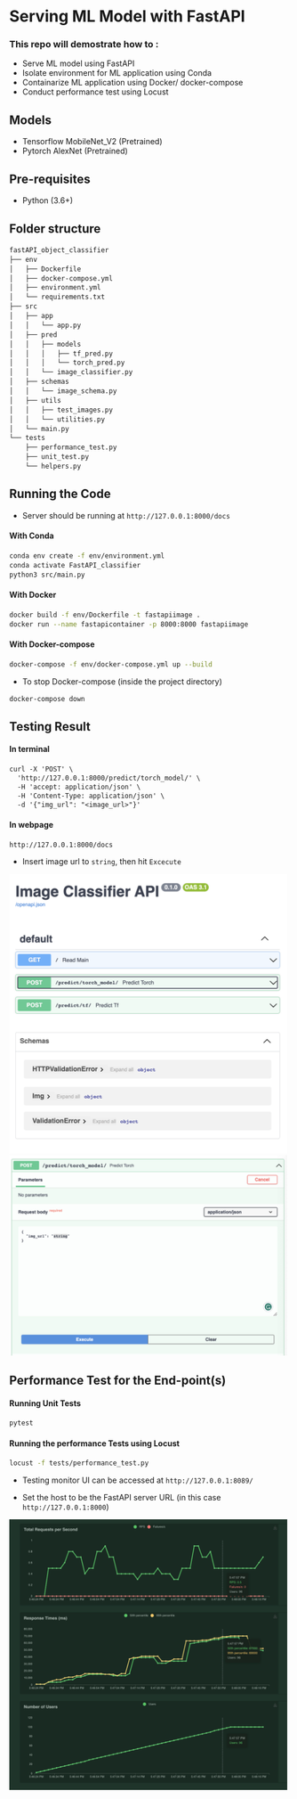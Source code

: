 # Serving ML Model with FastAPI

### This repo will demostrate how to : 
- Serve ML model using FastAPI
- Isolate environment for ML application using Conda
- Containarize ML application using Docker/ docker-compose
- Conduct performance test using Locust

## Models
- Tensorflow MobileNet_V2 (Pretrained)
- Pytorch AlexNet (Pretrained)

## Pre-requisites
* Python (3.6+)

## Folder structure
```bash
fastAPI_object_classifier
├── env
│   ├── Dockerfile
│   ├── docker-compose.yml
│   ├── environment.yml
│   └── requirements.txt
├── src
│   ├── app
│   │   └── app.py
│   ├── pred
│   │   ├── models
│   │   │   ├── tf_pred.py
│   │   │   └── torch_pred.py
│   │   └── image_classifier.py
│   ├── schemas
│   │   └── image_schema.py
│   ├── utils
│   │   ├── test_images.py
│   │   └── utilities.py
│   └── main.py
└── tests
    ├── performance_test.py
    ├── unit_test.py
    └── helpers.py

```

## Running the Code
* Server should be running at `http://127.0.0.1:8000/docs`
#### With Conda
```bash
conda env create -f env/environment.yml
conda activate FastAPI_classifier
python3 src/main.py
```
#### With Docker
```bash
docker build -f env/Dockerfile -t fastapiimage .
docker run --name fastapicontainer -p 8000:8000 fastapiimage
```
#### With Docker-compose
```bash
docker-compose -f env/docker-compose.yml up --build
```
- To stop Docker-compose (inside the project directory)
```bash
docker-compose down
```

## Testing Result
#### In terminal
```
curl -X 'POST' \
  'http://127.0.0.1:8000/predict/torch_model/' \
  -H 'accept: application/json' \
  -H 'Content-Type: application/json' \
  -d '{"img_url": "<image_url>"}'
```
#### In webpage 
`http://127.0.0.1:8000/docs`
- Insert image url to `string`, then hit `Excecute`

<img src="images/webpage_outlook.png" alt="drawing" width="500"/>  <img src="images/webpage_testing.png" alt="drawing" width="500"/>

## Performance Test for the End-point(s)
#### Running Unit Tests
```bash
pytest
```

#### Running the performance Tests using Locust
```bash
locust -f tests/performance_test.py
```
* Testing monitor UI can be accessed at `http://127.0.0.1:8089/`

* Set the host to be the FastAPI server URL (in this case `http://127.0.0.1:8000`)
<img src="images/locust_UI_2.png" alt="drawing" width="500"/>
